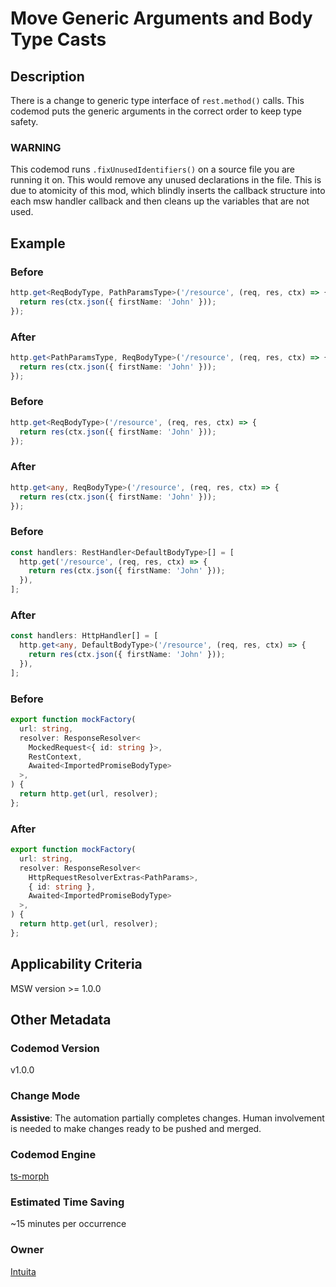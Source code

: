 # Move Generic Arguments and Body Type Casts

## Description

There is a change to generic type interface of `rest.method()` calls. This codemod puts the generic arguments in the correct order to keep type safety.

### WARNING

This codemod runs `.fixUnusedIdentifiers()` on a source file you are running it on. This would remove any unused declarations in the file. This is due to atomicity of this mod, which blindly inserts the callback structure into each msw handler callback and then cleans up the variables that are not used.

## Example

### Before

```ts
http.get<ReqBodyType, PathParamsType>('/resource', (req, res, ctx) => {
  return res(ctx.json({ firstName: 'John' }));
});
```

### After

```ts
http.get<PathParamsType, ReqBodyType>('/resource', (req, res, ctx) => {
  return res(ctx.json({ firstName: 'John' }));
});
```

### Before

```ts
http.get<ReqBodyType>('/resource', (req, res, ctx) => {
  return res(ctx.json({ firstName: 'John' }));
});
```

### After

```ts
http.get<any, ReqBodyType>('/resource', (req, res, ctx) => {
  return res(ctx.json({ firstName: 'John' }));
});
```

### Before

```ts
const handlers: RestHandler<DefaultBodyType>[] = [
  http.get('/resource', (req, res, ctx) => {
    return res(ctx.json({ firstName: 'John' }));
  }),
];
```

### After

```ts
const handlers: HttpHandler[] = [
  http.get<any, DefaultBodyType>('/resource', (req, res, ctx) => {
    return res(ctx.json({ firstName: 'John' }));
  }),
];
```

### Before

```ts
export function mockFactory(
  url: string,
  resolver: ResponseResolver<
    MockedRequest<{ id: string }>,
    RestContext,
    Awaited<ImportedPromiseBodyType>
  >,
) {
  return http.get(url, resolver);
};
```

### After

```ts
export function mockFactory(
  url: string,
  resolver: ResponseResolver<
    HttpRequestResolverExtras<PathParams>,
    { id: string },
    Awaited<ImportedPromiseBodyType>
  >,
) {
  return http.get(url, resolver);
};
```

## Applicability Criteria

MSW version >= 1.0.0

## Other Metadata

### Codemod Version

v1.0.0

### Change Mode

**Assistive**: The automation partially completes changes. Human involvement is needed to make changes ready to be pushed and merged.

### **Codemod Engine**

[ts-morph](https://github.com/dsherret/ts-morph)

### Estimated Time Saving

~15 minutes per occurrence

### Owner

[Intuita](https://github.com/intuita-inc)
